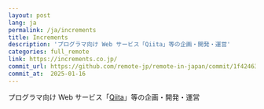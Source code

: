 ```yaml
---
layout: post
lang: ja
permalink: /ja/increments
title: Increments
description: 'プログラマ向け Web サービス「Qiita」等の企画・開発・運営'
categories: full_remote
link: https://increments.co.jp/
commit_url: https://github.com/remote-jp/remote-in-japan/commit/1f42463fa278ec6976af90175ef27509a22908f0
commit_at:  2025-01-16
---
```


<p>プログラマ向け Web サービス「<a href="https://qiita.com">Qiita</a>」等の企画・開発・運営</p>
